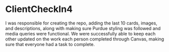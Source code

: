 # ClientCheckIn4
I was responsible for creating the repo, adding the last 10 cards, images, and descriptions, along with making sure Purdue styling was followed and media queries were functional.
We were successfully able to keep each other updated on the work each person completed through Canvas, making sure that everyone had a task to complete.
